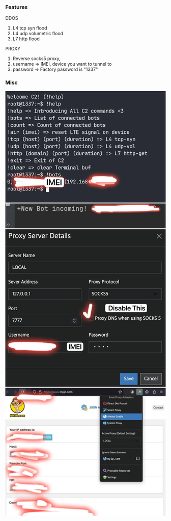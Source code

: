 ### Features

DDOS 

1. L4 tcp syn flood 
2. L4 udp volumetric flood 
3. L7 http flood 


PROXY

1. Reverse socks5 proxy,
2. username => IMEI, device you want to tunnel to
3. password => Factory password is "1337"


### Misc

![initial](https://github.com/7k1nx34b/android_rootkit/blob/main/c2_1.jpg?raw=true)
![initial](https://github.com/7k1nx34b/android_rootkit/blob/main/c2_2.jpg?raw=true)
![initial](https://github.com/7k1nx34b/android_rootkit/blob/main/s5.jpg?raw=true)
![initial](https://github.com/7k1nx34b/android_rootkit/blob/main/s5_firefox.jpg?raw=true)
